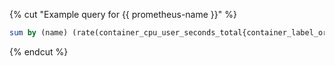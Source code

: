 {% cut "Example query for {{ prometheus-name }}" %}

```sql
sum by (name) (rate(container_cpu_user_seconds_total{container_label_org_label_schema_group="monitoring"}[1m]) * 100  / scalar(count(node_cpu_seconds_total{mode="user"})))
```

{% endcut %}